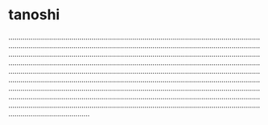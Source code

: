# tanoshi

....................................................................................................................................................................................................................................................................................................................................................................................................................................................................................................................................................................................................................................................................................................................................................................................................................................................................................................................................................................................................................................................................................................................................................................................................